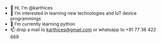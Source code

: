 - 👋 Hi, I’m @karthices
- 👀 I’m interested in learning new technologies and IoT device programmings
- 🌱 I’m currently learning python
- 📫 drop a mail to karthices@gmail.com or whatsapp to +91 77 36 422 669
